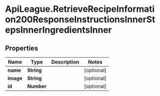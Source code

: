 # ApiLeague.RetrieveRecipeInformation200ResponseInstructionsInnerStepsInnerIngredientsInner

## Properties

Name | Type | Description | Notes
------------ | ------------- | ------------- | -------------
**name** | **String** |  | [optional] 
**image** | **String** |  | [optional] 
**id** | **Number** |  | [optional] 


